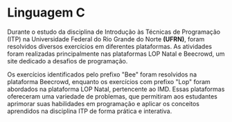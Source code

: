 # Linguagem C
Durante o estudo da disciplina de Introdução às Técnicas de Programação (ITP) na Universidade Federal do Rio Grande do Norte **(UFRN)**, foram resolvidos diversos exercícios em diferentes plataformas. As atividades foram realizadas principalmente nas plataformas LOP Natal e Beecrowd, um site dedicado a desafios de programação.

Os exercícios identificados pelo prefixo "Bee" foram resolvidos na plataforma Beecrowd, enquanto os exercícios com prefixo "Lop" foram abordados na plataforma LOP Natal, pertencente ao IMD. Essas plataformas ofereceram uma variedade de problemas, que permitiram aos estudantes aprimorar suas habilidades em programação e aplicar os conceitos aprendidos na disciplina ITP de forma prática e interativa.
